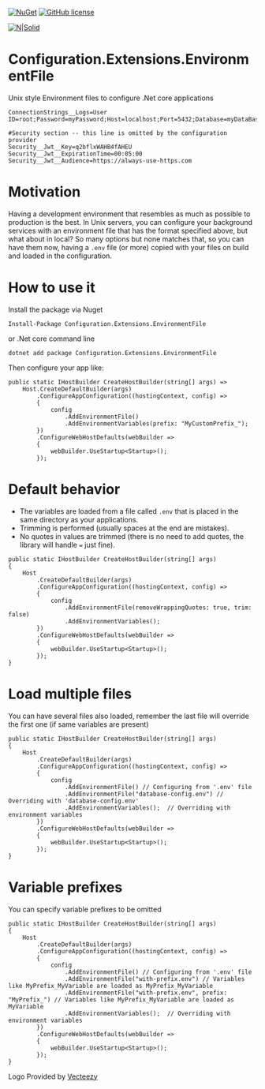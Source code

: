 [![NuGet](https://img.shields.io/nuget/v/Configuration.Extensions.EnvironmentFile.svg?style=flat)](https://www.nuget.org/packages/Configuration.Extensions.EnvironmentFile/) 
[![GitHub license](https://img.shields.io/github/license/griffo-io/Configuration.Extensions.EnvironmentFile.svg)](https://raw.githubusercontent.com/griffo-io/Configuration.Extensions.EnvironmentFile/master/LICENSE)

[![N|Solid](https://avatars2.githubusercontent.com/u/39886363?s=200&v=4)](https://github.com/griffo-io/Configuration.Extensions.EnvironmentFile)


# Configuration.Extensions.EnvironmentFile

Unix style Environment files to configure .Net core applications

```
ConnectionStrings__Logs=User ID=root;Password=myPassword;Host=localhost;Port=5432;Database=myDataBase;

#Security section -- this line is omitted by the configuration provider
Security__Jwt__Key=q2bflxWAHB4fAHEU
Security__Jwt__ExpirationTime=00:05:00
Security__Jwt__Audience=https://always-use-https.com
```

# Motivation

Having a development environment that resembles as much as possible to production is the best.
In Unix servers, you can configure your background services with an environment file that has the format specified above, but what about in local?
So many options but none matches that, so you can have them now, having a `.env` file (or more) copied with your files on build and loaded in the configuration.

# How to use it

Install the package via Nuget

```
Install-Package Configuration.Extensions.EnvironmentFile
```

or .Net core command line


```
dotnet add package Configuration.Extensions.EnvironmentFile
```

Then configure your app like:


```
public static IHostBuilder CreateHostBuilder(string[] args) =>
    Host.CreateDefaultBuilder(args)
        .ConfigureAppConfiguration((hostingContext, config) =>
        {
            config
                .AddEnvironmentFile()
                .AddEnvironmentVariables(prefix: "MyCustomPrefix_");
        })
        .ConfigureWebHostDefaults(webBuilder =>
        {
            webBuilder.UseStartup<Startup>();
        });
```

# Default behavior
- The variables are loaded from a file called `.env` that is placed in the same directory as your applications.
- Trimming is performed (usually spaces at the end are mistakes).
- No quotes in values are trimmed (there is no need to add quotes, the library will handle `=` just fine).

```
public static IHostBuilder CreateHostBuilder(string[] args)
{
    Host
        .CreateDefaultBuilder(args)
        .ConfigureAppConfiguration((hostingContext, config) =>
        {
            config
                .AddEnvironmentFile(removeWrappingQuotes: true, trim: false)
                .AddEnvironmentVariables();
        })
        .ConfigureWebHostDefaults(webBuilder =>
    	{
            webBuilder.UseStartup<Startup>();
        });
}
```


# Load multiple files

You can have several files also loaded, remember the last file will override the first one (if same variables are present)

```
public static IHostBuilder CreateHostBuilder(string[] args)
{
    Host
        .CreateDefaultBuilder(args)
        .ConfigureAppConfiguration((hostingContext, config) =>
        {
            config
                .AddEnvironmentFile() // Configuring from '.env' file
                .AddEnvironmentFile("database-config.env") // Overriding with 'database-config.env'
                .AddEnvironmentVariables();  // Overriding with environment variables
        })
        .ConfigureWebHostDefaults(webBuilder =>
    	{
            webBuilder.UseStartup<Startup>();
        });
}
```


# Variable prefixes

You can specify variable prefixes to be omitted

```
public static IHostBuilder CreateHostBuilder(string[] args)
{
    Host
        .CreateDefaultBuilder(args)
        .ConfigureAppConfiguration((hostingContext, config) =>
        {
            config
                .AddEnvironmentFile() // Configuring from '.env' file
                .AddEnvironmentFile("with-prefix.env") // Variables like MyPrefix_MyVariable are loaded as MyPrefix_MyVariable
                .AddEnvironmentFile("with-prefix.env", prefix: "MyPrefix_") // Variables like MyPrefix_MyVariable are loaded as MyVariable
                .AddEnvironmentVariables();  // Overriding with environment variables
        })
        .ConfigureWebHostDefaults(webBuilder =>
    	{
            webBuilder.UseStartup<Startup>();
        });
}
```

Logo Provided by [Vecteezy](https://vecteezy.com)
